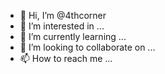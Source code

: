 - 👋 Hi, I’m @4thcorner
- 👀 I’m interested in ...
- 🌱 I’m currently learning ...
- 💞️ I’m looking to collaborate on ...
- 📫 How to reach me ...

<!---
4thcorner/4thcorner is a ✨ special ✨ repository because its `README.md` (this file) appears on your GitHub profile.
You can click the Preview link to take a look at your changes.
--->
